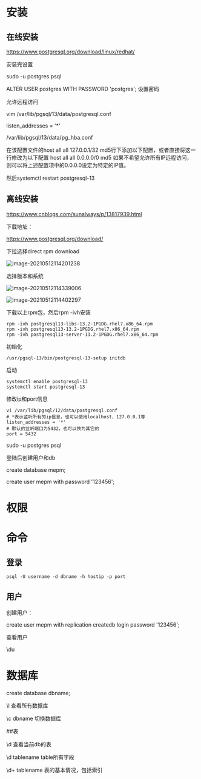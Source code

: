 # 安装

## 在线安装

https://www.postgresql.org/download/linux/redhat/

安装完设置

sudo -u postgres psql

ALTER USER postgres WITH PASSWORD 'postgres';  设置密码

允许远程访问

vim /var/lib/pgsql/13/data/postgresql.conf

listen_addresses = '*'

/var/lib/pgsql/13/data/pg_hba.conf

在该配置文件的host all all 127.0.0.1/32 md5行下添加以下配置，或者直接将这一行修改为以下配置
host all all 0.0.0.0/0 md5
如果不希望允许所有IP远程访问，则可以将上述配置项中的0.0.0.0设定为特定的IP值。

然后systemctl restart postgresql-13



## 离线安装

https://www.cnblogs.com/sunalways/p/13817939.html

下载地址：

https://www.postgresql.org/download/

下拉选择direct rpm download

![image-20210512114201238](C:\Users\kouliping\AppData\Roaming\Typora\typora-user-images\image-20210512114201238.png)

选择版本和系统

![image-20210512114339006](C:\Users\kouliping\AppData\Roaming\Typora\typora-user-images\image-20210512114339006.png)



![image-20210512114402297](C:\Users\kouliping\AppData\Roaming\Typora\typora-user-images\image-20210512114402297.png)

下载以上rpm包，然后rpm -ivh安装

```
rpm -ivh postgresql13-libs-13.2-1PGDG.rhel7.x86_64.rpm 
rpm -ivh postgresql13-13.2-1PGDG.rhel7.x86_64.rpm 
rpm -ivh postgresql13-server-13.2-1PGDG.rhel7.x86_64.rpm 
```

初始化

```
/usr/pgsql-13/bin/postgresql-13-setup initdb
```

启动

```
systemctl enable postgresql-13
systemctl start postgresql-13
```

修改ip和port信息

```
vi /var/lib/pgsql/12/data/postgresql.conf
# *表示监听所有的ip信息，也可以使用localhost、127.0.0.1等
listen_addresses = '*'  
# 默认的监听端口为5432，也可以换为其它的
port = 5432
```



 sudo -u postgres psql

登陆后创建用户和db

 create database mepm;

create user mepm with password '123456';



# 权限



# 命令

## 登录

```
psql -U username -d dbname -h hostip -p port
```

## 用户

创建用户：

create user mepm with replication createdb login password '123456';

查看用户

\du

# 数据库

create database dbname;

\l 查看所有数据库

\c dbname 切换数据库



##表

\d 查看当前db的表

\d tablename table所有字段

\d+ tablename 表的基本情况，包括索引

